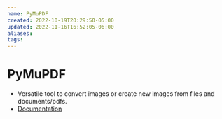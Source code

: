 ```yaml
---
name: PyMuPDF
created: 2022-10-19T20:29:50-05:00
updated: 2022-11-16T16:52:05-06:00
aliases: 
tags: 
---
```

# PyMuPDF

- Versatile tool to convert images or create new images from files and documents/pdfs.
- [Documentation](https://pymupdf.readthedocs.io/en/latest/installation.html)

